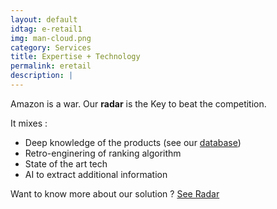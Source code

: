 ```yaml
---
layout: default
idtag: e-retail1
img: man-cloud.png
category: Services
title: Expertise + Technology
permalink: eretail
description: |
---
```

Amazon is a war. Our **radar** is the Key to beat the competition.

It mixes :
- Deep knowledge of the products (see our <a href="#database">database</a>)
- Retro-enginering of ranking algorithm
- State of the art tech
- AI to extract additional information


Want to know more about our solution ? <a class="btn btn-success page-scroll" href="#product">See Radar </a>
